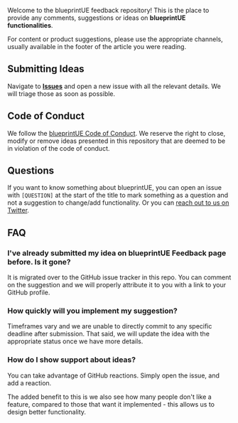 Welcome to the blueprintUE feedback repository! This is the place to provide any comments, suggestions or ideas on **blueprintUE functionalities**.

For content or product suggestions, please use the appropriate channels, usually available in the footer of the article you were reading.

## Submitting Ideas

Navigate to [**Issues**](https://github.com/blueprintue/feedback/issues) and open a new issue with all the relevant details. We will triage those as soon as possible.

## Code of Conduct

We follow the [blueprintUE Code of Conduct](https://github.com/blueprintue/feedback/blob/main/.github/CODE_OF_CONDUCT.md). We reserve the right to close, modify or remove ideas presented in this repository that are deemed to be in violation of the code of conduct.

## Questions

If you want to know something about blueprintUE, you can open an issue with `[QUESTION]` at the start of the title to mark something as a question and not a suggestion to change/add functionality. Or you can [reach out to us on Twitter](https://twitter.com/rancoud).

## FAQ

### I've already submitted my idea on blueprintUE Feedback page before. Is it gone?

It is migrated over to the GitHub issue tracker in this repo. You can comment on the suggestion and we will properly attribute it to you with a link to your GitHub profile.

### How quickly will you implement my suggestion?

Timeframes vary and we are unable to directly commit to any specific deadline after submission. That said, we will update the idea with the appropriate status once we have more details.

### How do I show support about ideas?

You can take advantage of GitHub reactions. Simply open the issue, and add a reaction.

The added benefit to this is we also see how many people don't like a feature, compared to those that want it implemented - this allows us to design better functionality.